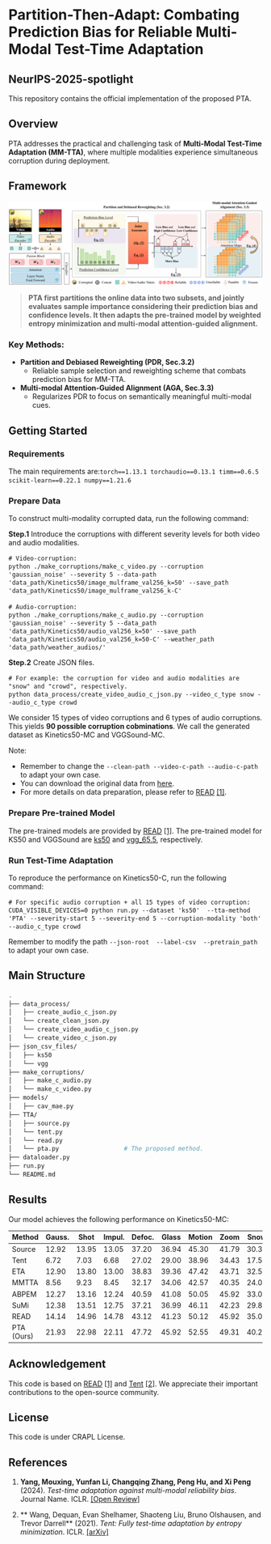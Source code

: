 # Partition-Then-Adapt: Combating Prediction Bias for Reliable Multi-Modal Test-Time Adaptation
## NeurIPS-2025-spotlight
This repository contains the official implementation of the proposed PTA.
## Overview
PTA addresses the practical and challenging task of **Multi-Modal Test-Time Adaptation (MM-TTA)**, where multiple modalities experience simultaneous corruption during deployment.
## Framework
[![Framework Overview](Framework.png)](Framework.png)
> **PTA first partitions the online data into two subsets, and jointly evaluates sample importance considering their prediction bias and confidence levels. It then adapts the pre-trained model by weighted entropy minimization and multi-modal attention-guided alignment.**
### Key Methods:
- **Partition and Debiased Reweighting (PDR, Sec.3.2)**
  - Reliable sample selection and reweighting scheme that combats prediction bias for MM-TTA.
- **Multi-modal Attention-Guided Alignment (AGA, Sec.3.3)**
  - Regularizes PDR to focus on semantically meaningful multi-modal cues.


## Getting Started


### Requirements
The main requirements are:```torch==1.13.1
torchaudio==0.13.1
timm==0.6.5
scikit-learn==0.22.1
numpy==1.21.6```


### Prepare Data
To construct multi-modality corrupted data, run the following command:

**Step.1**
Introduce the corruptions with different severity levels for both video and audio modalities.
```
# Video-corruption:
python ./make_corruptions/make_c_video.py --corruption 'gaussian_noise' --severity 5 --data-path 'data_path/Kinetics50/image_mulframe_val256_k=50' --save_path 'data_path/Kinetics50/image_mulframe_val256_k-C'

# Audio-corruption:
python ./make_corruptions/make_c_audio.py --corruption 'gaussian_noise' --severity 5 --data_path 'data_path/Kinetics50/audio_val256_k=50' --save_path 'data_path/Kinetics50/audio_val256_k=50-C' --weather_path 'data_path/weather_audios/'
```
**Step.2**
Create JSON files.
```
# For example: the corruption for video and audio modalities are "snow" and "crowd", respectively.
python data_process/create_video_audio_c_json.py --video_c_type snow --audio_c_type crowd 
```
We consider 15 types of video corruptions and 6 types of audio corruptions. This yields **90 possible corruption cobminations**. We call the generated dataset as Kinetics50-MC and VGGSound-MC.

Note:
  
  - Remember to change the ```--clean-path --video-c-path --audio-c-path``` to adapt your own case.
  - You can download the original data from [here](https://drive.google.com/drive/folders/1SWkNwTqI08xbNJgz-YU2TwWHPn5Q4z5b).
  - For more details on data preparation, please refer to [READ](https://github.com/XLearning-SCU/2024-ICLR-READ) [[1]](#ref1).

### Prepare Pre-trained Model
The pre-trained models are provided by [READ](https://github.com/XLearning-SCU/2024-ICLR-READ) [[1]](#ref1).
The pre-trained model for KS50 and VGGSound are [ks50](https://drive.google.com/file/d/1m38uCAfwL--RP6rWtOvGee4i2SfAzbjl/view?usp=sharing) and [vgg_65.5](https://www.dropbox.com/s/dl/f4wrbxv2unewss9/vgg_65.5.pth), respectively.

### Run Test-Time Adaptation
To reproduce the performance on Kinetics50-C, run the following command:
```eval
# For specific audio corruption + all 15 types of video corruption:
CUDA_VISIBLE_DEVICES=0 python run.py --dataset 'ks50'  --tta-method 'PTA' --severity-start 5 --severity-end 5 --corruption-modality 'both' --audio_c_type crowd
```
Remember to modify the path ```--json-root  --label-csv  --pretrain_path ``` to adapt your own case.

## Main Structure

```bash
.
├── data_process/              
│   ├── create_audio_c_json.py        
│   └── create_clean_json.py
│   └── create_video_audio_c_json.py
│   └── create_video_c_json.py    
├── json_csv_files/                 
│   ├── ks50     
│   └── vgg    
├── make_corruptions/                
│   ├── make_c_audio.py        
│   └── make_c_video.py        
├── models/               
│   ├── cav_mae.py
├── TTA/              
│   ├── source.py        
│   └── tent.py
│   └── read.py
│   └── pta.py                  # The proposed method.   
├── dataloader.py
├── run.py     
└── README.md             
```



## Results

Our model achieves the following performance on Kinetics50-MC:


| Method             | Gauss. | Shot | Impul. | Defoc. | Glass | Motion | Zoom | Snow | Frost | Fog | Brit. | Contr. | Elastic | Pixel | JPEG | Avg. | 
| ------------------ |--------|------|--------| -------|-------|--------|------|------|-------|-----|-------|--------|---------|-------|------|------|
| Source             |12.92	| 13.95	| 13.05	| 37.20	| 36.94	| 45.30	| 41.79	| 30.36	| 31.88	| 20.47	| 55.29	| 18.28	| 42.30	| 38.90	| 37.77	| 31.76|
| Tent               |6.72	| 7.03	| 6.68	| 27.02	| 29.00	| 38.96	| 34.43	| 17.50	| 22.22	| 8.30	| 53.42	| 9.95	| 36.02	| 28.71	| 29.79	| 23.72|
| ETA                |12.90	| 13.80	| 13.00	| 38.83	| 39.36	| 47.42	| 43.71	| 32.50	| 33.13	| 19.90	| 57.13	| 18.07	| 44.39	| 41.48	| 39.73	| 33.02|
| MMTTA              |8.56	| 9.23	| 8.45	| 32.17	| 34.06	| 42.57	| 40.35	| 24.06	| 28.02	| 11.62	| 55.53	| 12.88	| 40.93	| 35.96	| 35.17	| 27.97|
| ABPEM              |12.27	| 13.16	| 12.24	| 40.59	| 41.08	| 50.05	| 45.92	| 33.02	| 37.21	| 19.19	| 58.41	| 20.02	| 46.25	| 40.72	| 38.55	| 33.91|
| SuMi               |12.38	| 13.51	| 12.75	| 37.21	| 36.99	| 46.11	| 42.23	| 29.80	| 31.56	| 19.10	| 55.76	| 17.92	| 41.90	| 37.78	| 36.55	| 31.44|
| READ               |14.14	| 14.96	| 14.78	| 43.12	| 41.23	| 50.12	| 45.92	| 35.06	| 37.20	| 26.28	| 58.58	| 22.09	| 46.39	| 42.97	| 38.20	| 35.40|
| PTA (Ours)         |21.93	| 22.98	| 22.11 | 47.72	| 45.92 |	52.55 |	49.31 |	40.25 | 43.57	| 39.66 | 59.99 | 27.32 | 50.35	| 50.86 | 47.59	| 41.47|

## Acknowledgement
This code is based on [READ](https://github.com/XLearning-SCU/2024-ICLR-READ?tab=readme-ov-file) [[1]](#ref1) and [Tent](https://github.com/DequanWang/tent) [[2]](#ref2).
We appreciate their important contributions to the open-source community.

## License
This code is under CRAPL License.

## References
1. <a name="ref1">**Yang, Mouxing, Yunfan Li, Changqing Zhang, Peng Hu, and Xi Peng** (2024). *Test-time adaptation against multi-modal reliability bias*. Journal Name. ICLR.
   [[Open Review]](https://openreview.net/pdf?id=TPZRq4FALB)
   
3. <a name="ref2">** Wang, Dequan, Evan Shelhamer, Shaoteng Liu, Bruno Olshausen, and Trevor Darrell** (2021). *Tent: Fully test-time adaptation by entropy minimization*. ICLR. 
   [[arXiv]](https://arxiv.org/pdf/2006.10726)  






